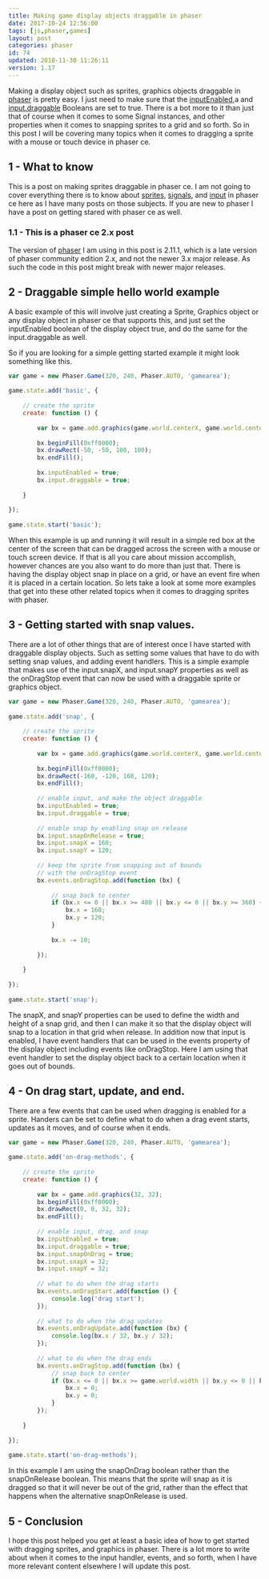```yaml
---
title: Making game display objects draggable in phaser
date: 2017-10-24 12:56:00
tags: [js,phaser,games]
layout: post
categories: phaser
id: 74
updated: 2018-11-30 11:26:11
version: 1.17
---
```


Making a display object such as sprites, graphics objects draggable in [phaser](http://phaser.io) is pretty easy. I just need to make sure that the [inputEnabled](/2017/10/23/phaser-components-input-enabled/),a and [input.draggable](https://photonstorm.github.io/phaser-ce/Phaser.InputHandler.html#draggable) Booleans are set to true. There is a bot more to it than just that of course when it comes to some Signal instances, and other properties when it comes to snapping sprites to a grid and so forth. So in this post I will be covering many topics when it comes to dragging a sprite with a mouse or touch device in phaser ce.

<!-- more -->

## 1 - What to know

This is a post on making sprites draggable in phaser ce. I am not going to cover everything there is to know about [sprites](/2018/11/26/phaser-sprite/), [signals](/2018/10/04/phaser-signal/), and [input](/2017/10/13/phaser-gameobj-input/) in phaser ce here as I have many posts on those subjects. If you are new to phaser I have a post on getting stared with phaser ce as well.

### 1.1 - This is a phaser ce 2.x post

The version of [phaser](https://phaser.io/) I am using in this post is 2.11.1, which is a late version of phaser community edition 2.x, and not the newer 3.x major release. As such the code in this post might break with newer major releases.

## 2 - Draggable simple hello world example

A basic example of this will involve just creating a Sprite, Graphics object or any display object in phaser ce that supports this, and just set the inputEnabled boolean of the display object true, and do the same for the input.draggable as well.

So if you are looking for a simple getting started example it might look something like this.

```js
var game = new Phaser.Game(320, 240, Phaser.AUTO, 'gamearea');
 
game.state.add('basic', {
 
    // create the sprite
    create: function () {
 
        var bx = game.add.graphics(game.world.centerX, game.world.centerY);
 
        bx.beginFill(0xff0000);
        bx.drawRect(-50, -50, 100, 100);
        bx.endFill();
 
        bx.inputEnabled = true;
        bx.input.draggable = true;
 
    }
 
});
 
game.state.start('basic');
```

When this example is up and running it will result in a simple red box at the center of the screen that can be dragged across the screen with a mouse or touch screen device. If that is all you care about mission accomplish, however chances are you also want to do more than just that. There is having the display object snap in place on a grid, or have an event fire when it is placed in a certain location. So lets take a look at some more examples that get into these other related topics when it comes to dragging sprites with phaser.

## 3 - Getting started with snap values.

There are a lot of other things that are of interest once I have started with draggable display objects. Such as setting some values that have to do with setting snap values, and adding event handlers. This is a simple example that makes use of the input.snapX, and input.snapY properties as well as the onDragStop event that can now be used with a draggable sprite or graphics object.

```js
var game = new Phaser.Game(320, 240, Phaser.AUTO, 'gamearea');
 
game.state.add('snap', {
 
    // create the sprite
    create: function () {
 
        var bx = game.add.graphics(game.world.centerX, game.world.centerY);
 
        bx.beginFill(0xff0000);
        bx.drawRect(-160, -120, 160, 120);
        bx.endFill();
 
        // enable input, and make the object draggable
        bx.inputEnabled = true;
        bx.input.draggable = true;
 
        // enable snap by enabling snap on release
        bx.input.snapOnRelease = true;
        bx.input.snapX = 160;
        bx.input.snapY = 120;
 
        // keep the sprite from snapping out of bounds
        // with the onDragStop event
        bx.events.onDragStop.add(function (bx) {
 
            // snap back to center
            if (bx.x <= 0 || bx.x >= 480 || bx.y <= 0 || bx.y >= 360) {
                bx.x = 160;
                bx.y = 120;
            }
 
            bx.x -= 10;
 
        });
 
    }
 
});
 
game.state.start('snap');
```

The snapX, and snapY properties can be used to define the width and height of a snap grid, and then I can make it so that the display object will snap to a location in that grid when release. In addition now that input is enabled, I have event handlers that can be used in the events property of the display object including events like onDragStop. Here I am using that event handler to set the display object back to a certain location when it goes out of bounds.

## 4 - On drag start, update, and end.

There are a few events that can be used when dragging is enabled for a sprite. Handers can be set to define what to do when a drag event starts, updates as it moves, and of course when it ends.

```js
var game = new Phaser.Game(320, 240, Phaser.AUTO, 'gamearea');
 
game.state.add('on-drag-methods', {
 
    // create the sprite
    create: function () {
 
        var bx = game.add.graphics(32, 32);
        bx.beginFill(0xff0000);
        bx.drawRect(0, 0, 32, 32);
        bx.endFill();
 
        // enable input, drag, and snap
        bx.inputEnabled = true;
        bx.input.draggable = true;
        bx.input.snapOnDrag = true;
        bx.input.snapX = 32;
        bx.input.snapY = 32;
 
        // what to do when the drag starts
        bx.events.onDragStart.add(function () {
            console.log('drag start');
        });
 
        // what to do when the drag updates
        bx.events.onDragUpdate.add(function (bx) {
            console.log(bx.x / 32, bx.y / 32);
        });
 
        // what to do when the drag ends
        bx.events.onDragStop.add(function (bx) {
            // snap back to center
            if (bx.x <= 0 || bx.x >= game.world.width || bx.y <= 0 || bx.y >= game.world.height) {
                bx.x = 0;
                bx.y = 0;
            }
        });
 
    }
 
});
 
game.state.start('on-drag-methods');
```

In this example I am using the snapOnDrag boolean rather than the snapOnRelease boolean. This means that the sprite will snap as it is dragged so that it will never be out of the grid, rather than the effect that happens when the alternative snapOnRelease is used.

## 5 - Conclusion

I hope this post helped you get at least a basic idea of how to get started with dragging sprites, and graphics in phaser. There is a lot more to write about when it comes to the input handler, events, and so forth, when I have more relevant content elsewhere I will update this post.
